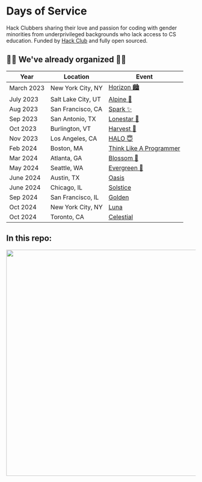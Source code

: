 # Days of Service

Hack Clubbers sharing their love and passion for coding with gender minorities from underprivileged backgrounds who lack access to CS education. Funded by [Hack Club](https://hackclub.com) and fully open sourced. 

## 🫶🏼 We've already organized 🫶🏼 

| Year | Location |  Event                                          |
| ---- | ---- | ----------------------------------------------------|
| March 2023 | New York City, NY | [Horizon 🏙️](https://github.com/hackclub/horizon) |
| July 2023 | Salt Lake City, UT | [Alpine 🧸](https://github.com/hackclub/alpine) |
| Aug 2023 | San Francisco, CA | [Spark ✨](https://github.com/hackclub/spark) |
| Sep 2023 | San Antonio, TX | [Lonestar 🤠](https://github.com/hackclub/lonestar) |
| Oct 2023 | Burlington, VT | [Harvest 🎃](https://github.com/hackclub/harvest) |
| Nov 2023 | Los Angeles, CA | [HALO 😇](https://github.com/hackclub/halo) |
| Feb 2024 | Boston, MA | [Think Like A Programmer]() |
| Mar 2024 | Atlanta, GA | [Blossom 🌸](https://github.com/hackclub/blossom)|
| May 2024 | Seattle, WA | [Evergreen 🌲](https://github.com/hackclub/evergreen)|
| June 2024 | Austin, TX | [Oasis](https://github.com/hackclub/oasis)|
| June 2024 | Chicago, IL | [Solstice](https://github.com/hackclub/solstice)|
| Sep 2024 | San Francisco, IL | [Golden](https://github.com/hackclub/solstice)|
| Oct 2024 | New York City, NY | [Luna](https://github.com/hackclub/solstice)|
| Oct 2024 | Toronto, CA | [Celestial](https://github.com/hackclub/solstice)|



## In this repo:

<img src="https://cloud-rbgeyix3i-hack-club-bot.vercel.app/0gh-readme.png" width="600" />
